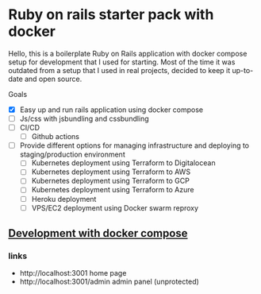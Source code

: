 # Ruby on rails starter pack with docker

Hello, this is a boilerplate Ruby on Rails application with docker compose setup for development that I used for starting. Most of the time it was outdated from a setup that I used in real projects, decided to keep it up-to-date and open source.

Goals
- [x] Easy up and run rails application using docker compose
- [ ] Js/css with jsbundling and cssbundling
- [ ] CI/CD
    - [ ] Github actions
- [ ] Provide different options for managing infrastructure and deploying to staging/production environment
    - [ ] Kubernetes deployment using Terraform to Digitalocean
    - [ ] Kubernetes deployment using Terraform to AWS
    - [ ] Kubernetes deployment using Terraform to GCP
    - [ ] Kubernetes deployment using Terraform to Azure
    - [ ] Heroku deployment
    - [ ] VPS/EC2 deployment using Docker swarm reproxy

## [Development with docker compose](./docker-development.md)

### links
- http://localhost:3001 home page
- http://localhost:3001/admin admin panel (unprotected)